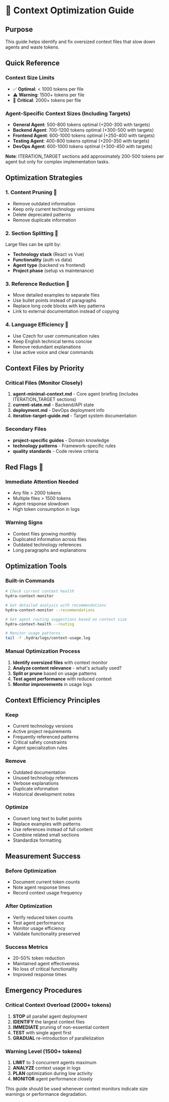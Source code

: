 # 🏥 Context Optimization Guide

## Purpose
This guide helps identify and fix oversized context files that slow down agents and waste tokens.

## Quick Reference

### Context Size Limits
- ✅ **Optimal**: < 1000 tokens per file
- ⚠️ **Warning**: 1500+ tokens per file  
- 🚫 **Critical**: 2000+ tokens per file

### Agent-Specific Context Sizes (Including Targets)
- **General Agent**: 500-800 tokens optimal (+200-300 with targets)
- **Backend Agent**: 700-1200 tokens optimal (+300-500 with targets)
- **Frontend Agent**: 600-1000 tokens optimal (+250-400 with targets)
- **Testing Agent**: 400-800 tokens optimal (+200-350 with targets)
- **DevOps Agent**: 600-1000 tokens optimal (+300-450 with targets)

**Note**: ITERATION_TARGET sections add approximately 200-500 tokens per agent but only for complex implementation tasks.

## Optimization Strategies

### 1. Content Pruning 🔄
- Remove outdated information
- Keep only current technology versions
- Delete deprecated patterns
- Remove duplicate information

### 2. Section Splitting 📄
Large files can be split by:
- **Technology stack** (React vs Vue)
- **Functionality** (auth vs data)  
- **Agent type** (backend vs frontend)
- **Project phase** (setup vs maintenance)

### 3. Reference Reduction 🔗
- Move detailed examples to separate files
- Use bullet points instead of paragraphs
- Replace long code blocks with key patterns
- Link to external documentation instead of copying

### 4. Language Efficiency 💬
- Use Czech for user communication rules
- Keep English technical terms concise
- Remove redundant explanations
- Use active voice and clear commands

## Context Files by Priority

### Critical Files (Monitor Closely)
1. **agent-minimal-context.md** - Core agent briefing (includes ITERATION_TARGET sections)
2. **current-state.md** - Backend/API state
3. **deployment.md** - DevOps deployment info
4. **iterative-target-guide.md** - Target system documentation

### Secondary Files
- **project-specific guides** - Domain knowledge
- **technology patterns** - Framework-specific rules
- **quality standards** - Code review criteria

## Red Flags 🚨

### Immediate Attention Needed
- Any file > 2000 tokens
- Multiple files > 1500 tokens  
- Agent response slowdown
- High token consumption in logs

### Warning Signs
- Context files growing monthly
- Duplicated information across files
- Outdated technology references
- Long paragraphs and explanations

## Optimization Tools

### Built-in Commands
```bash
# Check current context health
hydra-context-monitor

# Get detailed analysis with recommendations
hydra-context-monitor --recommendations

# Get agent routing suggestions based on context size
hydra-context-health --routing

# Monitor usage patterns
tail -f .hydra/logs/context-usage.log
```

### Manual Optimization Process
1. **Identify oversized files** with context monitor
2. **Analyze content relevance** - what's actually used?
3. **Split or prune** based on usage patterns
4. **Test agent performance** with reduced context
5. **Monitor improvements** in usage logs

## Context Efficiency Principles

### Keep
- Current technology versions
- Active project requirements
- Frequently referenced patterns
- Critical safety constraints
- Agent specialization rules

### Remove
- Outdated documentation
- Unused technology references
- Verbose explanations
- Duplicate information
- Historical development notes

### Optimize
- Convert long text to bullet points
- Replace examples with patterns
- Use references instead of full content
- Combine related small sections
- Standardize formatting

## Measurement Success

### Before Optimization
- Document current token counts
- Note agent response times
- Record context usage frequency

### After Optimization
- Verify reduced token counts
- Test agent performance
- Monitor usage efficiency
- Validate functionality preserved

### Success Metrics
- 20-50% token reduction
- Maintained agent effectiveness
- No loss of critical functionality
- Improved response times

## Emergency Procedures

### Critical Context Overload (2000+ tokens)
1. **STOP** all parallel agent deployment
2. **IDENTIFY** the largest context files
3. **IMMEDIATE** pruning of non-essential content
4. **TEST** with single agent first
5. **GRADUAL** re-introduction of parallelization

### Warning Level (1500+ tokens)  
1. **LIMIT** to 3 concurrent agents maximum
2. **ANALYZE** context usage in logs
3. **PLAN** optimization during low activity
4. **MONITOR** agent performance closely

This guide should be used whenever context monitors indicate size warnings or performance degradation.